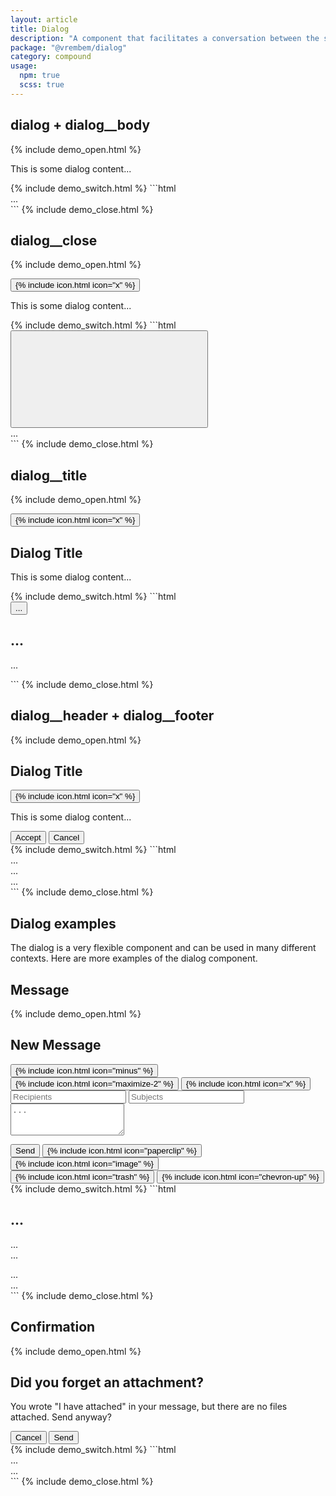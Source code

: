 ```yaml
---
layout: article
title: Dialog
description: "A component that facilitates a conversation between the system and the user. They often request information or an action from the user."
package: "@vrembem/dialog"
category: compound
usage:
  npm: true
  scss: true
---
```


## dialog + dialog__body

{% include demo_open.html %}
<div class="dialog">
  <div class="dialog__body">
    <p>This is some dialog content...</p>
  </div>
</div>
{% include demo_switch.html %}
```html
<div class="dialog">
  <div class="dialog__body">
    ...
  </div>
</div>
```
{% include demo_close.html %}

## dialog__close

{% include demo_open.html %}
<div class="dialog">
  <button class="dialog__close icon-action">
    {% include icon.html icon="x" %}
  </button>
  <div class="dialog__body">
    <p>This is some dialog content...</p>
  </div>
</div>
{% include demo_switch.html %}
```html
<div class="dialog">
  <button class="dialog__close icon-action">
    <svg role="img" class="icon">
      <use xlink:href="#x"></use>
    </svg>
  </button>
  <div class="dialog__body">
    ...
  </div>
</div>
```
{% include demo_close.html %}

## dialog__title

{% include demo_open.html %}
<div class="dialog">
  <button class="dialog__close icon-action">
    {% include icon.html icon="x" %}
  </button>
  <div class="dialog__body gap">
    <h2 class="dialog__title">Dialog Title</h2>
    <p>This is some dialog content...</p>
  </div>
</div>
{% include demo_switch.html %}
```html
<div class="dialog">
  <button class="dialog__close">
    ...
  </button>
  <div class="dialog__body">
    <h2 class="dialog__title">...</h2>
    <p>...</p>
  </div>
</div>
```
{% include demo_close.html %}

## dialog__header + dialog__footer

{% include demo_open.html %}
<div class="dialog">
  <div class="dialog__header">
    <h2 class="dialog__title">Dialog Title</h2>
    <button class="dialog__close icon-action">
      {% include icon.html icon="x" %}
    </button>
  </div>
  <div class="dialog__body">
    <p>This is some dialog content...</p>
  </div>
  <div class="dialog__footer">
    <button class="button button_color_primary">Accept</button>
    <button class="button">Cancel</button>
  </div>
</div>
{% include demo_switch.html %}
```html
<div class="dialog">
  <div class="dialog__header">
    ...
  </div>
  <div class="dialog__body">
    ...
  </div>
  <div class="dialog__footer">
    ...
  </div>
</div>
```
{% include demo_close.html %}

## Dialog examples

The dialog is a very flexible component and can be used in many different contexts. Here are more examples of the dialog component.

## Message

{% include demo_open.html %}
<div class="dialog">
  <div class="dialog__header">
    <h2 class="dialog__title">New Message</h2>
    <div class="dialog__group">
      <button class="dialog__group-item icon-action">
        {% include icon.html icon="minus" %}
      </button>
      <button class="dialog__group-item icon-action">
        {% include icon.html icon="maximize-2" %}
      </button>
      <button class="dialog__group-item dialog__close icon-action">
        {% include icon.html icon="x" %}
      </button>
    </div>
  </div>
  <form class="dialog__body gap">
    <input type="text" class="input" placeholder="Recipients" />
    <input type="text" class="input" placeholder="Subjects" />
    <textarea class="input input_type_textarea" rows="3" placeholder="..."></textarea>
  </form>
  <div class="dialog__footer flex-justify-between">
    <div class="button-group">
      <button class="button button_color_primary">Send</button>
      <button class="button button_icon">
        {% include icon.html icon="paperclip" %}
      </button>
      <button class="button button_icon">
        {% include icon.html icon="image" %}
      </button>
    </div>
    <div class="button-group">
      <button class="button button_icon">
        {% include icon.html icon="trash" %}
      </button>
      <button class="button button_icon">
        {% include icon.html icon="chevron-up" %}
      </button>
    </div>
  </div>
</div>
{% include demo_switch.html %}
```html
<div class="dialog">
  <div class="dialog__header">
    <h2 class="dialog__title">...</h2>
    <div class="dialog__group">
      ...
    </div>
  </div>
  <form class="dialog__body">
    ...
  </form>
  <div class="dialog__footer flex-justify-between">
    <div class="button-group">
      ...
    </div>
    <div class="button-group">
      ...
    </div>
  </div>
</div>
```
{% include demo_close.html %}

## Confirmation

{% include demo_open.html %}
<div class="dialog">
  <div class="dialog__body gap padding-lg">
    <h2 class="dialog__title">Did you forget an attachment?</h2>
    <p>You wrote "I have attached" in your message, but there are no files attached. Send anyway?</p>
  </div>
  <div class="dialog__footer flex-justify-end">
    <button class="button">Cancel</button>
    <button class="button button_color_primary">Send</button>
  </div>
</div>
{% include demo_switch.html %}
```html
<div class="dialog">
  <div class="dialog__body padding-lg">
    ...
  </div>
  <div class="dialog__footer flex-justify-end">
    ...
  </div>
</div>
```
{% include demo_close.html %}
